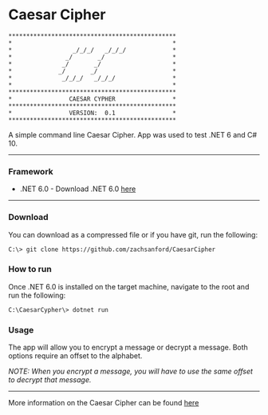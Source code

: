 # Caesar Cipher

```
***********************************************
*                                             *
*                 _/_/_/   _/_/_/             *
*               _/       _/                   *
*              _/       _/                    *
*             _/       _/                     *
*              _/_/_/   _/_/_/                *
*                                             *
***********************************************
*                CAESAR CYPHER                *
***********************************************
*                VERSION:  0.1                *
***********************************************
```

A simple command line Caesar Cipher. App was used to test .NET 6 and C# 10.
<hr />

### Framework

* .NET 6.0 - Download .NET 6.0 [here](https://dotnet.microsoft.com/download/dotnet/6.0)
<hr />

### Download

You can download as a compressed file or if you have git, run the following:


`C:\> git clone https://github.com/zachsanford/CaesarCipher`


### How to run

Once .NET 6.0 is installed on the target machine, navigate to the root and run the following:


`C:\CaesarCypher\> dotnet run`


### Usage

The app will allow you to encrypt a message or decrypt a message. Both options require an offset to the alphabet.

*NOTE: When you encrypt a message, you will have to use the same offset to decrypt that message.*
<hr />

More information on the Caesar Cipher can be found [here](https://en.wikipedia.org/wiki/Caesar_cipher)
